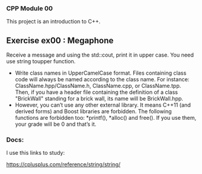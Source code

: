 ### CPP Module 00

This project is an introduction to C++.

## Exercise ex00 : Megaphone

Receive a message and using the std::cout, print it in upper case.
You need use string toupper function.

- Write class names in UpperCamelCase format. Files containing class code will
  always be named according to the class name. For instance:
  ClassName.hpp/ClassName.h, ClassName.cpp, or ClassName.tpp. Then, if you
  have a header file containing the definition of a class "BrickWall" standing for a
  brick wall, its name will be BrickWall.hpp.
- However, you can’t use any other external library. It means C++11 (and derived
  forms) and Boost libraries are forbidden. The following functions are forbidden
  too: *printf(), *alloc() and free(). If you use them, your grade will be 0 and
  that’s it.

### Docs:

I use this links to study:

https://cplusplus.com/reference/string/string/
 